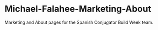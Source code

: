 # Michael-Falahee-Marketing-About
Marketing and About pages for the Spanish Conjugator Build Week team. 
